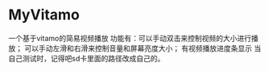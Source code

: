 # MyVitamo
一个基于vitamo的简易视频播放
功能有：可以手动双击来控制视频的大小进行播放；
        可以手动左滑和右滑来控制音量和屏幕亮度大小；
        有视频播放进度条显示
当自己测试时，记得吧sd卡里面的路径改成自己的。
